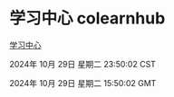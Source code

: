 # 学习中心 colearnhub
[学习中心](http://219.139.197.74:56308/colearnhub/)

2024年 10月 29日 星期二 23:50:02 CST

2024年 10月 29日 星期二 15:50:02 GMT
